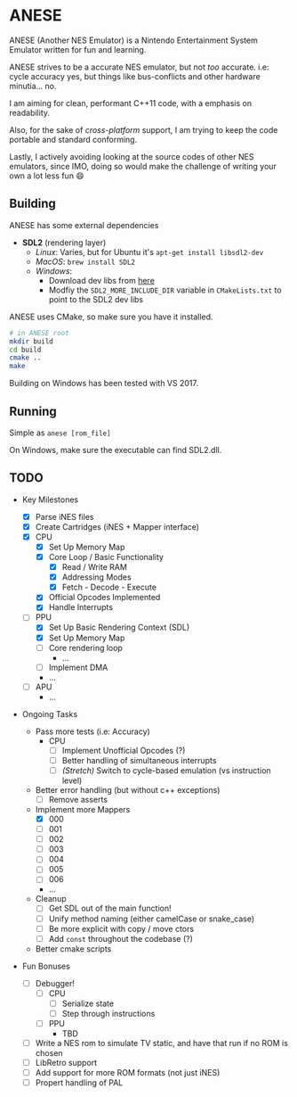 # ANESE

ANESE (Another NES Emulator) is a Nintendo Entertainment System Emulator written
for fun and learning.

ANESE strives to be a accurate NES emulator, but not _too_ accurate. i.e: cycle
accuracy yes, but things like bus-conflicts and other hardware minutia... no.

I am aiming for clean, performant C++11 code, with a emphasis on readability.

Also, for the sake of _cross-platform_ support, I am trying to keep the code
portable and standard conforming.

Lastly, I actively avoiding looking at the source codes of other NES emulators,
since IMO, doing so would make the challenge of writing your own a lot less fun
:smile:

## Building

ANESE has some external dependencies

- **SDL2** (rendering layer)
  - _Linux_: Varies, but for Ubuntu it's `apt-get install libsdl2-dev`
  - _MacOS_: `brew install SDL2`
  - _Windows_:
    - Download dev libs from [here](https://www.libsdl.org/download-2.0.php)
    - Modfiy the `SDL2_MORE_INCLUDE_DIR` variable in `CMakeLists.txt` to point
      to the SDL2 dev libs

ANESE uses CMake, so make sure you have it installed.

```bash
# in ANESE root
mkdir build
cd build
cmake ..
make
```

Building on Windows has been tested with VS 2017.

## Running

Simple as `anese [rom_file]`

On Windows, make sure the executable can find SDL2.dll.

## TODO

- Key Milestones
  - [x] Parse iNES files
  - [x] Create Cartridges (iNES + Mapper interface)
  - [x] CPU
    - [x] Set Up Memory Map
    - [x] Core Loop / Basic Functionality
      - [x] Read / Write RAM
      - [x] Addressing Modes
      - [x] Fetch - Decode - Execute
    - [x] Official Opcodes Implemented
    - [x] Handle Interrupts
  - [ ] PPU
    - [x] Set Up Basic Rendering Context (SDL)
    - [x] Set Up Memory Map
    - [ ] Core rendering loop
      - ...
    - [ ] Implement DMA
    - ...
  - [ ] APU
    - ...

- Ongoing Tasks
  - Pass more tests (i.e: Accuracy)
    - CPU
      - [ ] Implement Unofficial Opcodes (?)
      - [ ] Better handling of simultaneous interrupts
      - [ ] _\(Stretch\)_ Switch to cycle-based emulation (vs instruction level)
  - Better error handling (but without c++ exceptions)
    - [ ] Remove asserts
  - Implement more Mappers
    - [x] 000
    - [ ] 001
    - [ ] 002
    - [ ] 003
    - [ ] 004
    - [ ] 005
    - [ ] 006
    - ...
  - Cleanup
    - [ ] Get SDL out of the main function!
    - [ ] Unify method naming (either camelCase or snake_case)
    - [ ] Be more explicit with copy / move ctors
    - [ ] Add `const` throughout the codebase (?)
  - Better cmake scripts

- Fun Bonuses
  - [ ] Debugger!
    - [ ] CPU
      - [ ] Serialize state
      - [ ] Step through instructions
    - [ ] PPU
      - TBD
  - [ ] Write a NES rom to simulate TV static, and have that run if no ROM is
        chosen
  - [ ] LibRetro support
  - [ ] Add support for more ROM formats (not just iNES)
  - [ ] Propert handling of PAL
